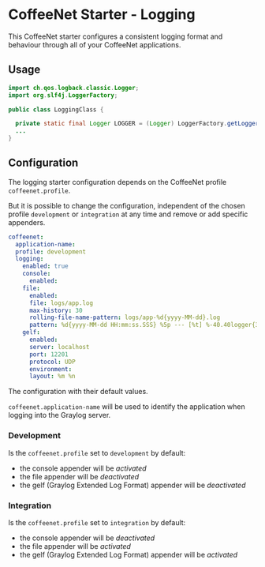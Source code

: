 # CoffeeNet Starter - Logging

This CoffeeNet starter configures a consistent logging format and behaviour through all of your CoffeeNet applications.

## Usage

```java
import ch.qos.logback.classic.Logger;
import org.slf4j.LoggerFactory;

public class LoggingClass {

  private static final Logger LOGGER = (Logger) LoggerFactory.getLogger("LoggingClass");
  ...
}
```

## Configuration
The logging starter configuration depends on the CoffeeNet profile ```coffeenet.profile```.

But it is possible to change the configuration, independent of the chosen profile ```development``` or ```integration``` at any time and remove or add specific appenders.

```yaml
coffeenet:
  application-name:
  profile: development
  logging:
    enabled: true
    console:
      enabled:
    file:
      enabled:
      file: logs/app.log
      max-history: 30
      rolling-file-name-pattern: logs/app-%d{yyyy-MM-dd}.log
      pattern: %d{yyyy-MM-dd HH:mm:ss.SSS} %5p --- [%t] %-40.40logger{39} : %m%n%wEx
    gelf:
      enabled:
      server: localhost
      port: 12201
      protocol: UDP
      environment:
      layout: %m %n
```

The configuration with their default values.

```coffeenet.application-name``` will be used to identify the application when logging into the Graylog server.

### Development

Is the ```coffeenet.profile``` set to ```development``` by default:

* the console appender will be _activated_
* the file appender will be _deactivated_
* the gelf (Graylog Extended Log Format) appender will be _deactivated_


### Integration
Is the ```coffeenet.profile``` set to ```integration``` by default:

* the console appender will be _deactivated_
* the file appender will be _activated_
* the gelf (Graylog Extended Log Format) appender will be _activated_
